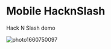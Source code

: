 # Mobile HacknSlash
Hack N Slash demo

![photo1660750097](https://user-images.githubusercontent.com/86517853/185182140-1cda80ec-ea3a-4c12-8bd3-4042a6f6839f.jpeg)
